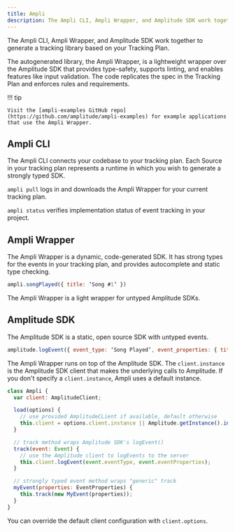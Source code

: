 ```yaml
---
title: Ampli
description: The Ampli CLI, Ampli Wrapper, and Amplitude SDK work together to generate a tracking library based on your Tracking Plan.
---
```


The Ampli CLI, Ampli Wrapper, and Amplitude SDK work together to generate a tracking library based on your Tracking Plan. 

The autogenerated library, the Ampli Wrapper, is a lightweight wrapper over the Amplitude SDK that provides type-safety, supports linting, and enables features like input validation. The code replicates the spec in the Tracking Plan and enforces rules and requirements.

!!! tip

    Visit the [ampli-examples GitHub repo](https://github.com/amplitude/ampli-examples) for example applications
    that use the Ampli Wrapper.

## Ampli CLI

The Ampli CLI connects your codebase to your tracking plan. Each Source in your tracking plan represents a runtime
in which you wish to generate a strongly typed SDK.

`ampli pull` logs in and downloads the Ampli Wrapper for your current tracking plan.

`ampli status` verifies implementation status of event tracking in your project.

## Ampli Wrapper

The Ampli Wrapper is a dynamic, code-generated SDK. It has strong types for the events in your tracking plan, and
provides autocomplete and static type checking.

 ```js
 ampli.songPlayed({ title: ‘Song #1’ })
 ```

 The Ampli Wrapper is a light wrapper for untyped Amplitude SDKs.

## Amplitude SDK

The Amplitude SDK is a static, open source SDK with untyped events.

 ```js
 amplitude.logEvent({ event_type: ‘Song Played’, event_properties: { title: ‘Song #1’ }})
 ```

The Ampli Wrapper runs on top of the Amplitude SDK.
 The `client.instance` is the Amplitude SDK client that makes the underlying calls to Amplitude. If you don't specify a `client.instance`, Ampli uses a default instance.

```js
class Ampli {
  var client: AmplitudeClient;

  load(options) {
    // use provided AmplitudeCLient if available, default otherwise
    this.client = options.client.instance || Amplitude.getInstance().init(...);
  }

  // track method wraps Amplitude SDK's logEvent()
  track(event: Event) {
    // use the Amplitude client to logEvents to the server
    this.client.logEvent(event.eventType, event.eventProperties);
  }

  // strongly typed event method wraps "generic" track
  myEvent(properties: EventProperties) {
    this.track(new MyEvent(properties));
  }
}
```

You can override the default client configuration with `client.options`.
